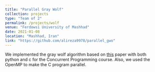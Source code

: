 ```yaml
---
title: "Parallel Gray Wolf"
collection: projects
type: "Team of 2"
permalink: /projects/wolf
venue: "Ferdowsi University of Mashhad"
date: 2021-01-08
location: "Mashhad, Iran"
link: "https://github.com/alireza9978/parallel_gwo"
---
```


We implemented the gray wolf algorithm based on [this](https://www.sciencedirect.com/science/article/abs/pii/S0965997813001853) paper with both python and c for the Concurrent Programming
course. Also, we used the OpenMP to make the C program parallel.